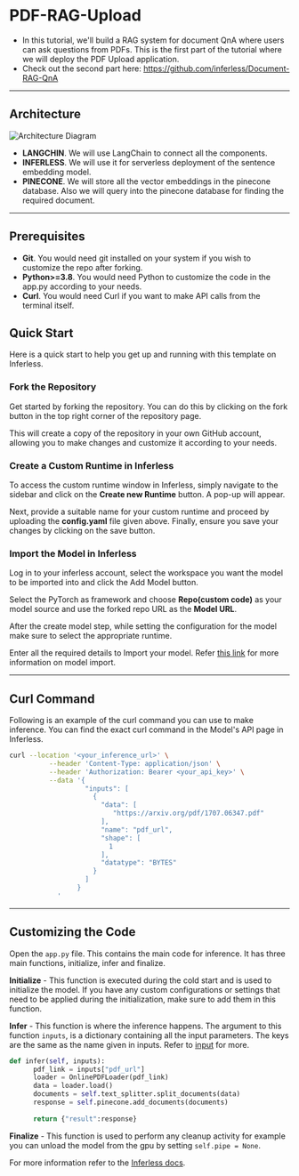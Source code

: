 # PDF-RAG-Upload
 - In this tutorial, we'll build a RAG system for document QnA where users can ask questions from PDFs.
 This is the first part of the tutorial where we will deploy the PDF Upload application.
 - Check out the second part here: https://github.com/inferless/Document-RAG-QnA
---
## Architecture
![Architecture Diagram](https://i.postimg.cc/x0mwt2HQ/Untitled-design-2.png?dl=1)
- **LANGCHIN**. We will use LangChain to connect all the components.
- **INFERLESS**. We will use it for serverless deployment of the sentence embedding model.
- **PINECONE**. We will store all the vector embeddings in the pinecone database. Also we will query into the pinecone database for finding the required document.

---
## Prerequisites
- **Git**. You would need git installed on your system if you wish to customize the repo after forking.
- **Python>=3.8**. You would need Python to customize the code in the app.py according to your needs.
- **Curl**. You would need Curl if you want to make API calls from the terminal itself.

## Quick Start
Here is a quick start to help you get up and running with this template on Inferless.

### Fork the Repository
Get started by forking the repository. You can do this by clicking on the fork button in the top right corner of the repository page.

This will create a copy of the repository in your own GitHub account, allowing you to make changes and customize it according to your needs.

### Create a Custom Runtime in Inferless
To access the custom runtime window in Inferless, simply navigate to the sidebar and click on the **Create new Runtime** button. A pop-up will appear.

Next, provide a suitable name for your custom runtime and proceed by uploading the **config.yaml** file given above. Finally, ensure you save your changes by clicking on the save button.

### Import the Model in Inferless
Log in to your inferless account, select the workspace you want the model to be imported into and click the Add Model button.

Select the PyTorch as framework and choose **Repo(custom code)** as your model source and use the forked repo URL as the **Model URL**.

After the create model step, while setting the configuration for the model make sure to select the appropriate runtime.

Enter all the required details to Import your model. Refer [this link](https://docs.inferless.com/integrations/github-custom-code) for more information on model import.

---
## Curl Command
Following is an example of the curl command you can use to make inference. You can find the exact curl command in the Model's API page in Inferless.

```bash
curl --location '<your_inference_url>' \
          --header 'Content-Type: application/json' \
          --header 'Authorization: Bearer <your_api_key>' \
          --data '{
                   "inputs": [
                     {
                       "data": [
                          "https://arxiv.org/pdf/1707.06347.pdf"
                       ],
                       "name": "pdf_url",
                       "shape": [
                         1
                       ],
                       "datatype": "BYTES"
                     }
                   ]
                 }
            '
```

---
## Customizing the Code
Open the `app.py` file. This contains the main code for inference. It has three main functions, initialize, infer and finalize.

**Initialize** -  This function is executed during the cold start and is used to initialize the model. If you have any custom configurations or settings that need to be applied during the initialization, make sure to add them in this function.

**Infer** - This function is where the inference happens. The argument to this function `inputs`, is a dictionary containing all the input parameters. The keys are the same as the name given in inputs. Refer to [input](#input) for more.

```python
def infer(self, inputs):
      pdf_link = inputs["pdf_url"]
      loader = OnlinePDFLoader(pdf_link)
      data = loader.load()
      documents = self.text_splitter.split_documents(data)
      response = self.pinecone.add_documents(documents)
      
      return {"result":response}
```

**Finalize** - This function is used to perform any cleanup activity for example you can unload the model from the gpu by setting `self.pipe = None`.


For more information refer to the [Inferless docs](https://docs.inferless.com/).
